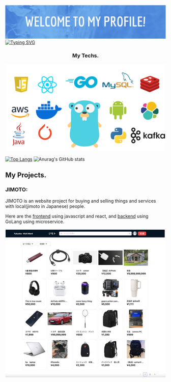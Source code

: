 <div align=center>
	<img src="./banner.png" width="2000px"/>
</div>
<a href="https://git.io/typing-svg"><img src="https://readme-typing-svg.demolab.com?font=Fira+Code&pause=1000&width=435&lines=Thank+you+for+your+visiting!;I'm+Gangkai+Li,+a+web+developer.;Work+full-stack.+Keep+studying.;" alt="Typing SVG" /></a>
<h3 align=center>My Techs.</h3>
<div align=center>
	<img src="./teck.png" width="500px"/>
</div>

[![Top Langs](https://github-readme-stats.vercel.app/api/top-langs/?username=lgangkai)](https://github.com/anuraghazra/github-readme-stats)  ![Anurag's GitHub stats](https://github-readme-stats.vercel.app/api?username=lgangkai&show_icons=true) 

<h2>My Projects.</h2>
<h3>JIMOTO:</h3> JIMOTO is an website project for buying and selling things and services with local(jimoto in Japanese) people.

Here are the <a href = "https://github.com/lgangkai/jimoto-front">frontend<a/> using javascript and react, and <a href = "https://github.com/lgangkai/jimoto">backend<a/> using GoLang using microservice.

<img src="./jimoto.png" width="700px"/>


<!--
**lgangkai/lgangkai** is a ✨ _special_ ✨ repository because its `README.md` (this file) appears on your GitHub profile.

Here are some ideas to get you started:

- 🔭 I’m currently working on ...
- 🌱 I’m currently learning ...
- 👯 I’m looking to collaborate on ...
- 🤔 I’m looking for help with ...
- 💬 Ask me about ...
- 📫 How to reach me: ...
- 😄 Pronouns: ...
- ⚡ Fun fact: ...
-->
